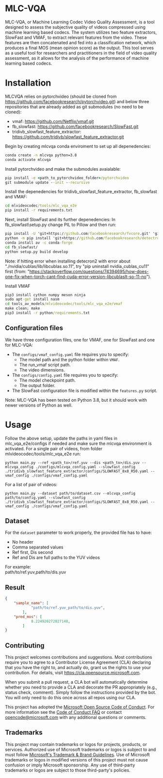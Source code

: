 # MLC-VQA

MLC-VQA, or Machine Learning Codec Video Quality Assessment, is a tool designed to assess the subjective quality of videos compressed using machine learning based codecs. The system utilizes two feature extractors, SlowFast and VMAF, to extract relevant features from the video. These features are then concatenated and fed into a classification network, which produces a final MOS (mean opinion score) as the output. This tool serves as a useful tool for researchers and practitioners in the field of video quality assessment, as it allows for the analysis of the performance of machine learning based codecs.

# Installation
MLCVQA relies on pytorchvideo (should be cloned from https://github.com/facebookresearch/pytorchvideo.git) and below three repositories that are already added as git submodules (no need to be cloned):
<!--- To install the main dependencies, first clone the repositories: -->
* vmaf: https://github.com/Netflix/vmaf.git
* fb_slowfast: https://github.com/facebookresearch/SlowFast.git
* tridivb_slowfast_feature_extractor: https://github.com/tridivb/slowfast_feature_extractor.git
<!--- Then, follow the installation instructions for each repository.-->

Begin by creating mlcvqa conda enviroment to set up all depenedencies:
```cmd
conda create -n mlcvqa python=3.8 
conda activate mlcvqa
```

Install pytorchvideo and make the submodules avaialable:
```cmd
pip install -e <path_to_pytorchvideo_folder>/pytorchvideo
git submodule update --init --recursive
```


Install the depenedencies for tridivb_slowfast_feature_extractor, fb_slowfast and VMAF: 
<!--- sh slowfastDepsSetup.sh mlcvqa -->
```cmd
cd mlvideocodec/tools/mlc_vqa_e2e
pip install -r requirements.txt
```

Next, install SlowFast and its further depenedencies: In fb_slowfast\setup.py change PIL to Pillow and then run:
```cmd
pip install -U 'git+https://github.com/facebookresearch/fvcore.git' 'git+https://github.com/cocodataset/cocoapi.git#subdirectory=PythonAPI'
python -m pip install 'git+https://github.com/facebookresearch/detectron2.git'
conda install av -c conda-forge
cd fb_slowfast/
python setup.py build develop
```
Note: if hitting error when installing detecron2 with error about "./nvidia/cublas/lib/libcublas.so.11", try "pip uninstall nvidia_cublas_cu11" first (from: "https://stackoverflow.com/questions/74394695/how-does-one-fix-when-torch-cant-find-cuda-error-version-libcublaslt-so-11-no"). 

Install VMAF
```cmd
pip3 install cython numpy meson ninja
sudo apt-get install nasm
cd tools_av_models/mlvideocodec/tools/mlc_vqa_e2e/vmaf
make clean; make
pip3 install -r python/requirements.txt
```

## Configuration files

We have three configuration files, one for VMAF, one for SlowFast and one for MLC-VQA:

- The `configs/vmaf_config.yaml` file requires you to specify:
  - The model path and the python folder within `VMAF`.
  - The run_vmaf script path.
  - The video dimensions.
- The `configs/config.yaml` file requires you to specify:
  - The model checkpoint path.
  - The output folder.
- The SlowFast configuration file is modified within the `features.py` script.

Note: MLC-VQA has been tested on Python 3.8, but it should work with newer versions of Python as well.

# Usage
<!--- 
1. Clone this repo
2. `cd mlcvqa`
3. `conda create -n mlcvqa python=3.8` & `conda activate mlcvqa`
4. Clone dependencies (VMAF, SlowFast, SlowFast_feature_extractor)
5. Refer to their documentation and follow their installation process
6. `pip install -r requirements.txt`
-->

Follow the above setup, update the paths in yaml files in mlc_vqa_e2e/configs if needed and make sure the mlcvqa environment is activated. For a single pair of videos, from folder mlvideocodec/tools/mlc_vqa_e2e run:

`python main.py --ref <path_to>/ref.yuv --dis <path_to>/dis.yuv --mlcvqa_config ./configs/mlcvqa_config.yaml --slowfast_config ./tridivb_slowfast_feature_extractor/configs/SLOWFAST_8x8_R50.yaml --vmaf_config ./configs/vmaf_config.yaml`

For a list of pair of videos:

`python main.py --dataset path/to/dataset.csv --mlcvqa_config path/to/config.yaml --slowfast_config ./tridivb_slowfast_feature_extractor/configs/SLOWFAST_8x8_R50.yaml --vmaf_config ./configs/vmaf_config.yaml`

## Dataset

For the `dataset` parameter to work properly, the provided file has to have:
- No header
- Comma separated values
- Ref first, Dis second
- Ref and Dis are full paths to the YUV videos

For example:  
path/to/ref.yuv,path/to/dis.yuv

## Result

```json
{
    "sample_name": [
            "path/to/ref.yuv_path/to/dis.yuv",
        ], 
    "pred_mos": [
            8.224920272827148,
        ]
}
```

## Contributing

This project welcomes contributions and suggestions.  Most contributions require you to agree to a
Contributor License Agreement (CLA) declaring that you have the right to, and actually do, grant us
the rights to use your contribution. For details, visit https://cla.opensource.microsoft.com.

When you submit a pull request, a CLA bot will automatically determine whether you need to provide
a CLA and decorate the PR appropriately (e.g., status check, comment). Simply follow the instructions
provided by the bot. You will only need to do this once across all repos using our CLA.

This project has adopted the [Microsoft Open Source Code of Conduct](https://opensource.microsoft.com/codeofconduct/).
For more information see the [Code of Conduct FAQ](https://opensource.microsoft.com/codeofconduct/faq/) or
contact [opencode@microsoft.com](mailto:opencode@microsoft.com) with any additional questions or comments.

## Trademarks

This project may contain trademarks or logos for projects, products, or services. Authorized use of Microsoft 
trademarks or logos is subject to and must follow 
[Microsoft's Trademark & Brand Guidelines](https://www.microsoft.com/en-us/legal/intellectualproperty/trademarks/usage/general).
Use of Microsoft trademarks or logos in modified versions of this project must not cause confusion or imply Microsoft sponsorship.
Any use of third-party trademarks or logos are subject to those third-party's policies.
